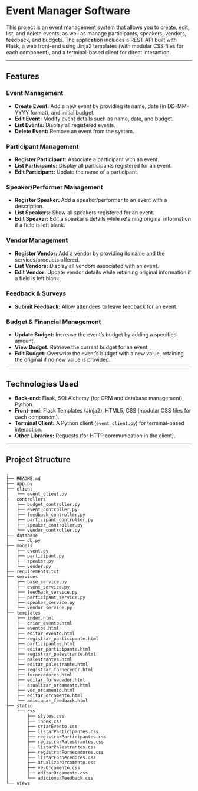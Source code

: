 # Event Manager Software

This project is an event management system that allows you to create, edit, list, and delete events, as well as manage participants, speakers, vendors, feedback, and budgets. The application includes a REST API built with Flask, a web front-end using Jinja2 templates (with modular CSS files for each component), and a terminal-based client for direct interaction.

---

## Features

### Event Management
- **Create Event:** Add a new event by providing its name, date (in DD-MM-YYYY format), and initial budget.
- **Edit Event:** Modify event details such as name, date, and budget.
- **List Events:** Display all registered events.
- **Delete Event:** Remove an event from the system.

### Participant Management
- **Register Participant:** Associate a participant with an event.
- **List Participants:** Display all participants registered for an event.
- **Edit Participant:** Update the name of a participant.

### Speaker/Performer Management
- **Register Speaker:** Add a speaker/performer to an event with a description.
- **List Speakers:** Show all speakers registered for an event.
- **Edit Speaker:** Edit a speaker’s details while retaining original information if a field is left blank.

### Vendor Management
- **Register Vendor:** Add a vendor by providing its name and the services/products offered.
- **List Vendors:** Display all vendors associated with an event.
- **Edit Vendor:** Update vendor details while retaining original information if a field is left blank.

### Feedback & Surveys
- **Submit Feedback:** Allow attendees to leave feedback for an event.

### Budget & Financial Management
- **Update Budget:** Increase the event’s budget by adding a specified amount.
- **View Budget:** Retrieve the current budget for an event.
- **Edit Budget:** Overwrite the event’s budget with a new value, retaining the original if no new value is provided.

---

## Technologies Used

- **Back-end:** Flask, SQLAlchemy (for ORM and database management), Python.
- **Front-end:** Flask Templates (Jinja2), HTML5, CSS (modular CSS files for each component).
- **Terminal Client:** A Python client (`event_client.py`) for terminal-based interaction.
- **Other Libraries:** Requests (for HTTP communication in the client).

---

## Project Structure

```plaintext
.
├── README.md
├── app.py
├── client
│   └── event_client.py
├── controllers
│   ├── budget_controller.py
│   ├── event_controller.py
│   ├── feedback_controller.py
│   ├── participant_controller.py
│   ├── speaker_controller.py
│   └── vendor_controller.py
├── database
│   └── db.py
├── models
│   ├── event.py
│   ├── participant.py
│   ├── speaker.py
│   └── vendor.py
├── requirements.txt
├── services
│   ├── base_service.py
│   ├── event_service.py
│   ├── feedback_service.py
│   ├── participant_service.py
│   ├── speaker_service.py
│   └── vendor_service.py
├── templates
│   ├── index.html
│   ├── criar_evento.html
│   ├── eventos.html
│   ├── editar_evento.html
│   ├── registrar_participante.html
│   ├── participantes.html
│   ├── editar_participante.html
│   ├── registrar_palestrante.html
│   ├── palestrantes.html
│   ├── editar_palestrante.html
│   ├── registrar_fornecedor.html
│   ├── fornecedores.html
│   ├── editar_fornecedor.html
│   ├── atualizar_orcamento.html
│   ├── ver_orcamento.html
│   ├── editar_orcamento.html
│   └── adicionar_feedback.html
├── static
│   └── css
│       ├── styles.css
│       ├── index.css
│       ├── criarEvento.css
│       ├── listarParticipantes.css
│       ├── registrarParticipantes.css
│       ├── registrarPalestrantes.css
│       ├── listarPalestrantes.css
│       ├── registrarFornecedores.css
│       ├── listarFornecedores.css
│       ├── atualizarOrcamento.css
│       ├── verOrcamento.css
│       ├── editarOrcamento.css
│       └── adicionarFeedback.css
└── views
